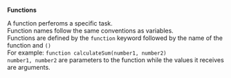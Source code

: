 <b>Functions</b>


A function perferoms a specific task.  
Function names follow the same conventions as variables.  
Functions are defined by the `function` keyword followed by the name of the function and `()`  
For example: `function calculateSum(number1, number2)`  
`number1, number2` are parameters to the function while the values it receives are arguments.

